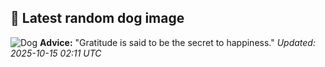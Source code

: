 ## 🐶 Latest random dog image
![Dog](https://images.dog.ceo/breeds/mexicanhairless/n02113978_505.jpg)
**Advice:** "Gratitude is said to be the secret to happiness."
*Updated: 2025-10-15 02:11 UTC*
